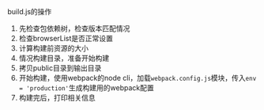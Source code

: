 build.js的操作

1. 先检查包依赖树，检查版本匹配情况
2. 检查browserList是否正常设置
3. 计算构建前资源的大小
4. 情况构建目录，准备开始构建
5. 拷贝public目录到输出目录
6. 开始构建，使用webpack的node cli，加载`webpack.config.js`模块，传入`env = 'production'`生成构建用的webpack配置
7. 构建完后，打印相关信息